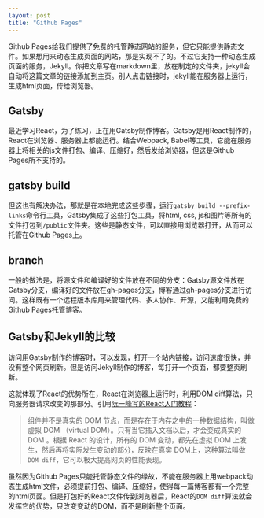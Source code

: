 ```yaml
---
layout: post
title: "Github Pages"
---
```


Github Pages给我们提供了免费的托管静态网站的服务，但它只能提供静态文件。如果想用来动态生成页面的网站，那是实现不了的。不过它支持一种动态生成页面的服务，Jekyll。你把文章写在markdown里，放在制定的文件夹，jekyll会自动将这篇文章的链接添加到主页。别人点击链接时，jekyll能在服务器上运行，生成html页面，传给浏览器。

## Gatsby
最近学习React，为了练习，正在用Gatsby制作博客。Gatsby是用React制作的，React在浏览器、服务器上都能运行。结合Webpack, Babel等工具，它能在服务器上将相关的js文件打包、编译、压缩好，然后发给浏览器，但这是Github Pages所不支持的。

## gatsby build
但这也有解决办法，那就是在本地完成这些步骤，运行`gatsby build --prefix-links`命令行工具，Gatsby集成了这些打包工具，将html, css, js和图片等所有的文件打包到`/public`文件夹。这些是静态文件，可以直接用浏览器打开，从而可以托管在Github Pages上。

## branch
一般的做法是，将源文件和编译好的文件放在不同的分支：Gatsby源文件放在Gatsby分支，编译好的文件放在gh-pages分支，博客通过gh-pages分支进行访问。这样既有一个远程版本库用来管理代码、多人协作、开源，又能利用免费的Github Pages托管博客。

## Gatsby和Jekyll的比较
访问用Gatsby制作的博客时，可以发现，打开一个站内链接，访问速度很快，并没有整个网页刷新。但是访问Jekyll制作的博客，每打开一个页面，都要整页刷新。

这就体现了React的优势所在，React在浏览器上运行时，利用DOM diff算法，只向服务器请求改变的那部分。引用[阮一峰写的React入门教程](http://www.ruanyifeng.com/blog/2015/03/react.html)：

>组件并不是真实的 DOM 节点，而是存在于内存之中的一种数据结构，叫做虚拟 DOM （virtual DOM）。只有当它插入文档以后，才会变成真实的 DOM 。根据 React 的设计，所有的 DOM 变动，都先在虚拟 DOM 上发生，然后再将实际发生变动的部分，反映在真实 DOM上，这种算法叫做 `DOM diff`，它可以极大提高网页的性能表现。

虽然因为Github Pages只能托管静态文件的缘故，不能在服务器上用webpack动态生成html文件，必须提前打包、编译、压缩好，使得每一篇博客都有一个完整的html页面。但是打包好的React文件传到浏览器后，React的`DOM diff`算法就会发挥它的优势，只改变变动的DOM，而不是刷新整个页面。